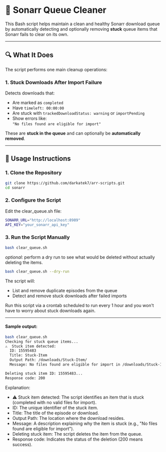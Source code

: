 # 🧹 Sonarr Queue Cleaner

This Bash script helps maintain a clean and healthy Sonarr download queue by automatically detecting and optionally removing **stuck** queue items that Sonarr fails to clear on its own.

---

## 🔍 What It Does

The script performs one main cleanup operations:

### 1. Stuck Downloads After Import Failure

Detects downloads that:
- Are marked as `completed`
- Have `timeleft: 00:00:00`
- Are stuck with `trackedDownloadStatus: warning` or `importPending`
- Show errors like:  
  `"No files found are eligible for import"`

These are **stuck in the queue** and can optionally be **automatically removed**.

---

## 🚀 Usage Instructions

### 1. Clone the Repository

```bash
git clone https://github.com/darkatek7/arr-scripts.git
cd sonarr
```

### 2. Configure the Script
Edit the clear_queue.sh file:
 ```bash
SONARR_URL="http://localhost:8989"
API_KEY="your_sonarr_api_key"
```

### 3. Run the Script Manually
```bash
bash clear_queue.sh
```

_optional:_ perform a dry run to see what would be deleted without actually deleting the items.
```bash
bash clear_queue.sh --dry-run
```

The script will:
* List and remove duplicate episodes from the queue
* Detect and remove stuck downloads after failed imports

Run this script via a crontab scheduled to run every 1 hour and you won't have to worry about stuck downloads again.

---

#### Sample output:
```bash
bash clear_queue.sh 
Checking for stuck queue items...
⚠️  Stuck item detected:
  ID: 15595483
  Title: Stuck-Item
  Output Path: /downloads/Stuck-Item/
  Message: No files found are eligible for import in /downloads/Stuck-Item/

Deleting stuck item ID: 15595483...
Response code: 200
```

Explanation:
* ⚠️ Stuck item detected: The script identifies an item that is stuck (completed with no valid files for import).
* ID: The unique identifier of the stuck item.
* Title: The title of the episode or download.
* Output Path: The location where the download resides.
* Message: A description explaining why the item is stuck (e.g., "No files found are eligible for import").
* Deleting stuck item: The script deletes the item from the queue.
* Response code: Indicates the status of the deletion (200 means success).
